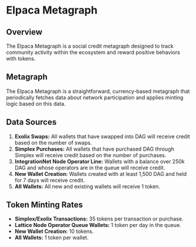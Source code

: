# Elpaca Metagraph

## Overview

The Elpaca Metagraph is a social credit metagraph designed to track community activity within the ecosystem and reward positive behaviors with tokens.

## Metagraph

The Elpaca Metagraph is a straightforward, currency-based metagraph that periodically fetches data about network participation and applies minting logic based on this data.

## Data Sources

1. **Exolix Swaps:** All wallets that have swapped into DAG will receive credit based on the number of swaps.
2. **Simplex Purchases:** All wallets that have purchased DAG through Simplex will receive credit based on the number of purchases.
3. **IntegrationNet Node Operator Line:** Wallets with a balance over 250k DAG and whose operators are in the queue will receive credit.
4. **New Wallet Creation:** Wallets created with at least 1,500 DAG and held for 7 days will receive credit.
5. **All Wallets:** All new and existing wallets will receive 1 token.

## Token Minting Rates

- **Simplex/Exolix Transactions:** 35 tokens per transaction or purchase.
- **Lattice Node Operator Queue Wallets:** 1 token per day in the queue.
- **New Wallet Creation:** 10 tokens.
- **All Wallets:** 1 token per wallet.
